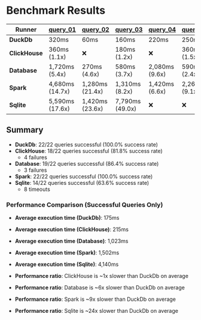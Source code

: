 # Benchmark Results

| Runner | [query_01](Queries/query_01.sql) | [query_02](Queries/query_02.sql) | [query_03](Queries/query_03.sql) | [query_04](Queries/query_04.sql) | [query_05](Queries/query_05.sql) | [query_06](Queries/query_06.sql) | [query_07](Queries/query_07.sql) | [query_08](Queries/query_08.sql) | [query_09](Queries/query_09.sql) | [query_10](Queries/query_10.sql) | [query_11](Queries/query_11.sql) | [query_12](Queries/query_12.sql) | [query_13](Queries/query_13.sql) | [query_14](Queries/query_14.sql) | [query_15](Queries/query_15.sql) | [query_16](Queries/query_16.sql) | [query_17](Queries/query_17.sql) | [query_18](Queries/query_18.sql) | [query_19](Queries/query_19.sql) | [query_20](Queries/query_20.sql) | [query_21](Queries/query_21.sql) | [query_22](Queries/query_22.sql) |
|--------|------------|------------|------------|------------|------------|------------|------------|------------|------------|------------|------------|------------|------------|------------|------------|------------|------------|------------|------------|------------|------------|------------|
| **DuckDb** | 320ms | 60ms | 160ms | 220ms | 250ms | 20ms | 90ms | 300ms | 360ms | 170ms | 40ms | 60ms | 200ms | 10ms | 10ms | 30ms | 250ms | 370ms | 260ms | 50ms | 580ms | 30ms |
| **ClickHouse** | 360ms (1.1x) | ❌ | 180ms (1.2x) | ❌ | 360ms (1.5x) | 40ms (1.4x) | 130ms (1.4x) | 400ms (1.3x) | 460ms (1.3x) | 260ms (1.5x) | 50ms (1.3x) | 100ms (1.7x) | 160ms (1.2x) | 20ms (1.5x) | 30ms (2.9x) | 30ms (1.1x) | 340ms (1.3x) | 340ms (1.1x) | 540ms (2.0x) | 60ms (1.2x) | ❌ | ❌ |
| **Database** | 1,720ms (5.4x) | 270ms (4.6x) | 580ms (3.7x) | 2,080ms (9.6x) | 590ms (2.4x) | 130ms (5.3x) | 490ms (5.5x) | 660ms (2.2x) | 2,450ms (6.8x) | 520ms (3.1x) | 60ms (1.6x) | 530ms (8.6x) | 4,970ms (24.5x) | 100ms (7.5x) | 180ms (16.0x) | 180ms (5.9x) | 780ms (3.1x) | 2,310ms (6.3x) | 820ms (3.1x) | ❌ | ❌ | ❌ |
| **Spark** | 4,680ms (14.7x) | 1,280ms (21.4x) | 1,310ms (8.2x) | 1,420ms (6.6x) | 2,260ms (9.1x) | 150ms (6.0x) | 1,570ms (17.6x) | 920ms (3.0x) | 1,840ms (5.1x) | 1,600ms (9.4x) | 430ms (10.5x) | 620ms (10.0x) | 1,460ms (7.2x) | 170ms (12.0x) | 370ms (34.0x) | 570ms (18.5x) | 1,760ms (7.0x) | 4,200ms (11.4x) | 560ms (2.1x) | 430ms (8.7x) | 5,050ms (8.8x) | 380ms (12.3x) |
| **Sqlite** | 5,590ms (17.6x) | 1,420ms (23.6x) | 7,790ms (49.0x) | ❌ | ❌ | 800ms (31.9x) | 3,090ms (34.7x) | 14,530ms (48.1x) | 16,510ms (45.7x) | 970ms (5.7x) | 1,160ms (28.2x) | 760ms (12.2x) | 4,300ms (21.2x) | 420ms (29.6x) | 400ms (36.5x) | 240ms (7.8x) | ❌ | ❌ | ❌ | ❌ | ❌ | ❌ |

## Summary

- **DuckDb**: 22/22 queries successful (100.0% success rate)
- **ClickHouse**: 18/22 queries successful (81.8% success rate)
  - 4 failures
- **Database**: 19/22 queries successful (86.4% success rate)
  - 3 failures
- **Spark**: 22/22 queries successful (100.0% success rate)
- **Sqlite**: 14/22 queries successful (63.6% success rate)
  - 8 timeouts

### Performance Comparison (Successful Queries Only)
- **Average execution time (DuckDb)**: 175ms
- **Average execution time (ClickHouse)**: 215ms
- **Average execution time (Database)**: 1,023ms
- **Average execution time (Spark)**: 1,502ms
- **Average execution time (Sqlite)**: 4,140ms

- **Performance ratio**: ClickHouse is ~1x slower than DuckDb on average
- **Performance ratio**: Database is ~6x slower than DuckDb on average
- **Performance ratio**: Spark is ~9x slower than DuckDb on average
- **Performance ratio**: Sqlite is ~24x slower than DuckDb on average
